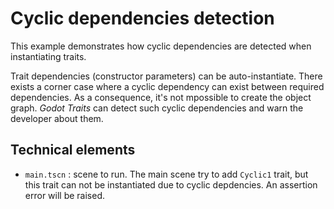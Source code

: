 # Cyclic dependencies detection

This example demonstrates how cyclic dependencies are detected when instantiating traits.

Trait dependencies (constructor parameters) can be auto-instantiate. There exists a corner case where a cyclic
dependency can exist between required dependencies. As a consequence, it's not mpossible to create the object graph.
_Godot Traits_ can detect such cyclic dependencies and warn the developer about them.

## Technical elements

- `main.tscn` : scene to run. The main scene try to add `Cyclic1` trait, but this trait can not be instantiated due to
cyclic depdencies. An assertion error will be raised.
